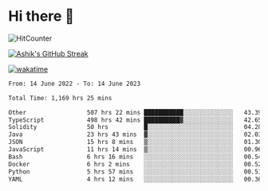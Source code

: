 # Hi there 👋

![HitCounter](https://hits.seeyoufarm.com/api/count/incr/badge.svg?url=https%3A%2F%2Fgithub.com%2Fashrhmn1212%2Fhit-counter)

<!-- ![Contribution Graph](https://github-readme-activity-graph.cyclic.app/graph?username=ashrhmn) -->


<!-- [![Top Langs](https://github-readme-stats.vercel.app/api/top-langs/?username=ashrhmn&layout=compact&theme=synthwave&langs_count=10&card_width=445)](https://github.com/anuraghazra/github-readme-stats) -->

[![Ashik's GitHub Streak](https://github-readme-streak-stats.herokuapp.com/?user=ashrhmn&theme=blood&fire=DD7F1C&background=151515&dates=9f9f9f&border=DD2727)](https://git.io/streak-stats)

<!-- ![Ashik's GitHub stats](https://github-readme-stats.vercel.app/api/?username=ashrhmn&show_icons=true&title_color=fff&icon_color=79ff97&text_color=9f9f9f&bg_color=151515) -->

[![wakatime](https://wakatime.com/badge/user/3df86613-ba63-4631-8e65-0ff18e7becad.svg)](https://wakatime.com/@3df86613-ba63-4631-8e65-0ff18e7becad)

<!--START_SECTION:waka-->

```txt
From: 14 June 2022 - To: 14 June 2023

Total Time: 1,169 hrs 25 mins

Other                 507 hrs 22 mins ███████████░░░░░░░░░░░░░░   43.39 %
TypeScript            498 hrs 42 mins ██████████▓░░░░░░░░░░░░░░   42.65 %
Solidity              50 hrs          █░░░░░░░░░░░░░░░░░░░░░░░░   04.28 %
Java                  23 hrs 43 mins  ▓░░░░░░░░░░░░░░░░░░░░░░░░   02.03 %
JSON                  15 hrs 8 mins   ▒░░░░░░░░░░░░░░░░░░░░░░░░   01.30 %
JavaScript            11 hrs 14 mins  ▒░░░░░░░░░░░░░░░░░░░░░░░░   00.96 %
Bash                  6 hrs 16 mins   ░░░░░░░░░░░░░░░░░░░░░░░░░   00.54 %
Docker                6 hrs 2 mins    ░░░░░░░░░░░░░░░░░░░░░░░░░   00.52 %
Python                5 hrs 57 mins   ░░░░░░░░░░░░░░░░░░░░░░░░░   00.51 %
YAML                  4 hrs 12 mins   ░░░░░░░░░░░░░░░░░░░░░░░░░   00.36 %
```

<!--END_SECTION:waka-->


<!--### Most Used Languages
<img src="https://wakatime.com/share/@ashrhmn/24ecb986-5bf8-4607-af7f-0aab08908d8c.png" />

### Favourite Tools
<img src="https://wakatime.com/share/@ashrhmn/f4e08015-f3bc-460a-9228-95a3ba11c604.png" />-->
